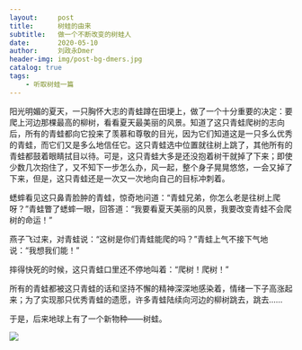 ```yaml
---
layout:     post
title:      树蛙的由来
subtitle:   做一个不断改变的树蛙人
date:       2020-05-10
author:     刘政永Dmer
header-img: img/post-bg-dmers.jpg
catalog: true
tags:
    - 听取树蛙一篇
---
```

阳光明媚的夏天，一只胸怀大志的青蛙蹲在田埂上，做了一个十分重要的决定：要爬上河边那棵最高的柳树，看看夏天最美丽的风景。知道了这只青蛙爬树的志向后，所有的青蛙都向它投来了羡慕和尊敬的目光，因为它们知道这是一只多么优秀的青蛙，而它们又是多么地信任它。这只青蛙选中位置就往树上跳了，其他所有的青蛙都鼓着眼睛拭目以待。可是，这只青蛙大多是还没抱着树干就掉了下来；即使少数几次抱住了，又不知下一步怎么办，风一起，整个身子晃晃悠悠，一会又掉了下来，但是，这只青蛙还是一次又一次地向自己的目标冲刺着。

蟋蟀看见这只鼻青脸肿的青蛙，惊奇地问道：“青蛙兄弟，你怎么老是往树上爬呀？”青蛙瞥了蟋蟀一眼，回答道：“我要看夏天美丽的风景，我要改变青蛙不会爬树的命运！”

燕子飞过来，对青蛙说：“这树是你们青蛙能爬的吗？”青蛙上气不接下气地说：“我想我们能！”

摔得快死的时候，这只青蛙口里还不停地叫着：“爬树！爬树！”

所有的青蛙都被这只青蛙的话和坚持不懈的精神深深地感染着，情绪一下子高涨起来；为了实现那只优秀青蛙的遗愿，许多青蛙陆续向河边的柳树跳去，跳去……

于是，后来地球上有了一个新物种——树蛙。

![]({{site.baseurl}}/img/post-bg-shuwa1.jpg)

